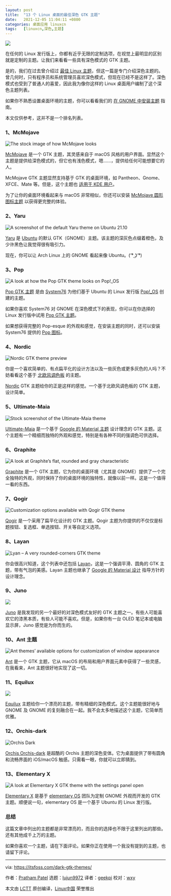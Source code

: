 ```yaml
---
layout: post
title:	"13 个 Linux 桌面的最佳深色 GTK 主题"
date:	2021-12-05 11:04:11 +0800 
categories:	桌面应用 linuxcn 
tags:	[linuxcn,深色,主题]
---
```



![](/Asserts/Images//attachment/album/202112/05/110404dh7d463771gn6833.jpg)


在任何的 Linux 发行版上，你都有近乎无限的定制选项，在视觉上最明显的区别就是定制的主题。让我们来看看一些具有深色模式的 GTK 主题。


是的，我们在过去曾介绍过 [最佳 Linux 主题](https://itsfoss.com/best-gtk-themes/)，但这一篇是专门介绍深色主题的。曾几何时，只有程序员和系统管理员喜欢深色模式，但现在已经不是这样了。深色模式也受到了普通人的喜爱，因此我为像你这样的 Linux 桌面用户编制了这个深色主题列表。


如果你不熟悉设置桌面环境的主题，你可以看看我们的 [在 GNOME 中安装主题](https://itsfoss.com/install-switch-themes-gnome-shell/) 指南。


本文仅供参考，这并不是一个排名列表。


### 1、McMojave


![The stock image of how McMojave looks ](/Asserts/Images//attachment/album/202112/05/110412vyy2h2my6bz5d33d.jpg)


[McMojave](https://github.com/vinceliuice/Mojave-gtk-theme) 是一个 GTK 主题，其灵感来自于 macOS 风格的用户界面。显然这个主题是提供给深色模式的，但它也有浅色模式，嗯……，提供给任何可能想要它的人。


McMojave GTK 主题显然支持基于 GTK 的桌面环境，如 Pantheon、Gnome、XFCE、Mate 等。但是，这个主题也 [适用于 KDE 用户](https://github.com/vinceliuice/McMojave-kde)。


为了让你的桌面环境看起来与 macOS 非常相似，你还可以安装 [McMojave 圆形图标主题](https://github.com/vinceliuice/McMojave-circle) 以获得更完整的体验。


### 2、Yaru


![A screenshot of the default Yaru theme on Ubuntu 21.10](/Asserts/Images//attachment/album/202112/05/110412d85kbbe5de11e4dr.jpg)


[Yaru](https://github.com/ubuntu/yaru) 是 [Ubuntu](https://ubuntu.com/) 的默认 GTK（GNOME）主题。该主题的深灰色点缀着橙色，及少许黑色让我觉得很有吸引力。


现在，你可以让 Arch Linux 上的 GNOME 看起来像 Ubuntu。( ͡° ͜ʖ ͡°)


### 3、Pop


![A look at how the Pop GTK theme looks on Pop!_OS](/Asserts/Images//attachment/album/202112/05/110412n796c0fmbfvhdtkb.jpg)


[Pop GTK 主题](https://github.com/pop-os/gtk-theme) 是由 [System76](https://system76.com/) 为他们基于 Ubuntu 的 Linux 发行版 [Pop!\_OS](https://pop.system76.com/) 创建的主题。


如果你喜欢 System76 对 GNOME 在深色模式下的表现，你可以在你选择的 Linux 发行版中试用 [Pop GTK 主题](https://github.com/pop-os/gtk-theme)。


如果想获得完整的 Pop-esque 的外观和感觉，在安装主题的同时，还可以安装 System76 提供的 [Pop 图标](https://github.com/pop-os/icon-theme)。


### 4、Nordic


![Nordic GTK theme preview](/Asserts/Images//attachment/album/202112/05/110412bbmobm4mynb4mo6t.jpg)


你是一个喜欢简单的、有点扁平化的设计方法以及一些灰色或更多灰色的人吗？不妨看看这个基于 [北欧风调色板](https://github.com/arcticicestudio/nord) 的主题。


[Nordic](https://github.com/EliverLara/Nordic) GTK 主题给你的正是这样的感觉。一个基于北欧风调色板的 GTK 主题，设计简单。


### 5、Ultimate-Maia


![Stock screenshot of the Ultimate-Maia theme](/Asserts/Images//attachment/album/202112/05/110413uddqzr95gg0d0d5v.jpg)


[Ultimate-Maia](https://github.com/bolimage/Ultimate-Maia) 是一个基于 [Google 的 Material 主题](https://material.io/) 设计理念的 GTK 主题。这个主题有一个精细而独特的外观和感觉，特别是有各种不同的强调色可供选择。


### 6、Graphite


![A look at Graphite’s flat, rounded and gray characteristic](/Asserts/Images//attachment/album/202112/05/110413d6j6jnpjmmsl3zff.jpg)


[Graphite](https://github.com/vinceliuice/Graphite-gtk-theme) 是一个 GTK 主题，它为你的桌面环境（尤其是 GNOME）提供了一个完全独特的外观，同时保持了你的桌面环境的独特性，就像以前一样。这是一个值得一看的东西。


### 7、Qogir


![Customization options available with Qogir GTK theme](/Asserts/Images//attachment/album/202112/05/110413e7u948iucju9nanu.jpg)


[Qogir](https://github.com/vinceliuice/Qogir-theme) 是一个采用了扁平化设计的 GTK 主题。Qogir 主题为你提供的不仅仅是标题按钮、复选框、单选按钮、开关等自定义选项。


### 8、Layan


![Lyan – A very rounded-corners GTK theme](/Asserts/Images//attachment/album/202112/05/110413f12429hkmnoo1r1h.jpg)


你会很高兴知道，这个列表中还包括 [Layan](https://github.com/vinceliuice/Layan-gtk-theme)，这是一个强调平滑、圆角的 GTK 主题，带有气泡的美感。Layan 主题也继承了 [Google 的 Material 设计](https://material.io/) 指导方针的设计理念。


### 9、Juno


![](/Asserts/Images//attachment/album/202112/05/110414h1pu9oiri99p4ipo.jpg)


[Juno](https://github.com/EliverLara/Juno) 是我发现的另一个最好的对深色模式友好的 GTK 主题之一。有些人可能喜欢它的漆黑本质，有些人可能不喜欢。但是，如果你有一台 OLED 笔记本或电脑显示屏，Juno 感觉是为你而生的。


### 10、Ant 主题


![Ant themes’ available options for customization of window appearance](/Asserts/Images//attachment/album/202112/05/110414yfo8nikjo1ffha0a.jpg)


[Ant](https://github.com/EliverLara/Ant) 是一个 GTK 主题，它从 macOS 的布局和用户界面元素中获得了一些灵感，在我看来，Ant 主题很好地实现了这一切。


### 11、Equilux


![](/Asserts/Images//attachment/album/202112/05/110414mtjjjqnjjt9k9qn5.jpg)


[Equilux](https://github.com/ddnexus/equilux-theme) 主题给你一个漂亮的主题，带有精细的深色模式。这个主题能很好地与 GNOME 及 GNOME 的复刻融合在一起。我不会太多地描述这个主题，它简单而优雅。


### 12、Orchis-dark


![Orchis Dark](/Asserts/Images//attachment/album/202112/05/110415qb8ba29lbuqa2bca.jpg)


[Orchis Orchis-dark](https://www.gnome-look.org/s/Gnome/p/1357889) 是超酷的 Orchis 主题的深色变体。它为桌面提供了带有圆角和流畅界面的 iOS/macOS 触感。只需看一眼，你就可以立即猜到。


### 13、Elementary X


![A look at Elementary X GTK theme with the settings panel open](/Asserts/Images//attachment/album/202112/05/110415ara5claaak22zckd.jpg)


[Elementary X](https://github.com/surajmandalcell/elementary-x) 是基于 [elementary OS](https://elementary.io/) 团队为定制 GNOME 外观而开发的 GTK 主题。顺便说一句，elementary OS 是一个基于 Ubuntu 的 Linux 发行版。


### 总结


这篇文章中列出的主题都是非常漂亮的，而且你的选择也不限于这里列出的那些。还有其他成千上万的主题。


如果你喜欢一个主题，请在下面评论。如果你正在使用一个我没有提到的主题，也请留下评论。




---


via: <https://itsfoss.com/dark-gtk-themes/>


作者：[Pratham Patel](https://itsfoss.com/author/pratham/) 选题：[lujun9972](https://github.com/lujun9972) 译者：[geekpi](https://github.com/geekpi) 校对：[wxy](https://github.com/wxy)


本文由 [LCTT](https://github.com/LCTT/TranslateProject) 原创编译，[Linux中国](https://linux.cn/) 荣誉推出
